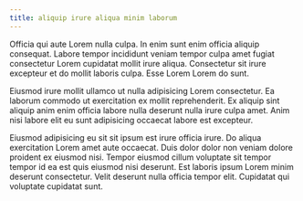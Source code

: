 ```yaml
---
title: aliquip irure aliqua minim laborum
---
```


Officia qui aute Lorem nulla culpa. In enim sunt enim officia aliquip consequat. Labore tempor incididunt veniam tempor culpa amet fugiat consectetur Lorem cupidatat mollit irure aliqua. Consectetur sit irure excepteur et do mollit laboris culpa. Esse Lorem Lorem do sunt.

Eiusmod irure mollit ullamco ut nulla adipisicing Lorem consectetur. Ea laborum commodo ut exercitation ex mollit reprehenderit. Ex aliquip sint aliquip anim enim officia labore nulla deserunt nulla irure culpa amet. Anim nisi labore elit eu sunt adipisicing occaecat labore est excepteur.

Eiusmod adipisicing eu sit sit ipsum est irure officia irure. Do aliqua exercitation Lorem amet aute occaecat. Duis dolor dolor non veniam dolore proident ex eiusmod nisi. Tempor eiusmod cillum voluptate sit tempor tempor id ea est quis eiusmod nisi deserunt. Est laboris ipsum Lorem minim deserunt consectetur. Velit deserunt nulla officia tempor elit. Cupidatat qui voluptate cupidatat sunt.